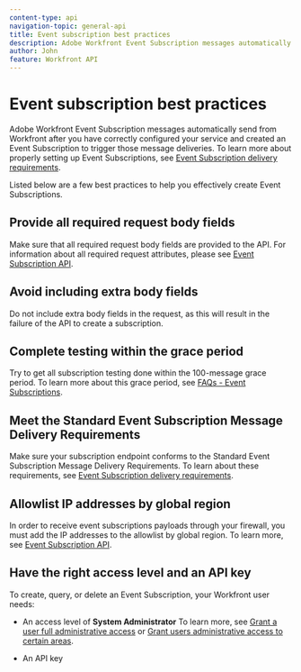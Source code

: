 ```yaml
---
content-type: api
navigation-topic: general-api
title: Event subscription best practices
description: Adobe Workfront Event Subscription messages automatically send from Workfront after you have correctly configured your service and created an Event Subscription to trigger those message deliveries. To learn more about properly setting up Event Subscriptions, see Event Subscription delivery requirements.
author: John
feature: Workfront API
---
```


# Event subscription best practices

Adobe Workfront Event Subscription messages automatically send from Workfront after you have correctly configured your service and created an Event Subscription to trigger those message deliveries. To learn more about properly setting up Event Subscriptions, see [Event Subscription delivery requirements](../../wf-api/general/setup-event-sub-endpoint.md).

Listed below are a few best practices to help you effectively create Event Subscriptions.

## Provide all required request body fields

Make sure that all required request body fields are provided to the API. For information about all required request attributes, please see [Event Subscription API](../../wf-api/general/event-subs-api.md).

## Avoid including extra body fields

Do not include extra body fields in the request, as this will result in the failure of the API to create a subscription.

## Complete testing within the grace period

Try to get all subscription testing done within the 100-message grace period. To learn more about this grace period, see [FAQs - Event Subscriptions](../../wf-api/general/event-subs-faq.md).

## Meet the Standard Event Subscription Message Delivery Requirements

Make sure your subscription endpoint conforms to the Standard Event Subscription Message Delivery Requirements. To learn about these requirements, see [Event Subscription delivery requirements](../../wf-api/general/setup-event-sub-endpoint.md).

## Allowlist IP addresses by global region

In order to receive event subscriptions payloads through your firewall, you must add the IP addresses to the allowlist by global region. To learn more, see [Event Subscription API](../../wf-api/general/event-subs-api.md).

## Have the right access level and an API key

To create, query, or delete an Event Subscription, your Workfront user needs:

* An access level of **System Administrator** 
  To learn more, see [Grant a user full administrative access](../../administration-and-setup/add-users/configure-and-grant-access/grant-a-user-full-administrative-access.md) or [Grant users administrative access to certain areas](../../administration-and-setup/add-users/configure-and-grant-access/grant-users-admin-access-certain-areas.md).

* An API key

  <!--
  <p data-mc-conditions="QuicksilverOrClassic.Draft mode">To learn more, see .</p>
  -->

